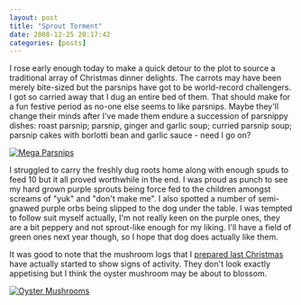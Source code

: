 ```yaml
---
layout: post
title: "Sprout Torment"
date: 2008-12-25 20:17:42
categories: [posts]
---
```


I rose early enough today to make a quick detour to the plot to source a traditional array of Christmas dinner delights. The carrots may have been merely bite-sized but the parsnips have got to be world-record challengers. I got so carried away that I dug an entire bed of them. That should make for a fun festive period as no-one else seems to like parsnips. Maybe they'll change their minds after I've made them endure a succession of parsnippy dishes: roast parsnip; parsnip, ginger and garlic soup; curried parsnip soup; parsnip cakes with borlotti bean and garlic sauce - need I go on?

[![Mega Parsnips](http://farm4.static.flickr.com/3118/3131634874_9239191bb9.jpg)](http://www.flickr.com/photos/warriorwomen/3131634874/)

I struggled to carry the freshly dug roots home along with enough spuds to feed 10 but it all proved worthwhile in the end. I was proud as punch to see my hard grown purple sprouts being force fed to the children amongst screams of "yuk" and "don't make me". I also spotted a number of semi-gnawed purple orbs being slipped to the dog under the table. I was tempted to follow suit myself actually, I'm not really keen on the purple ones, they are a bit peppery and not sprout-like enough for my liking. I'll have a field of green ones next year though, so I hope that dog does actually like them.

It was good to note that the mushroom logs that I [prepared last Christmas](http://www.earthwoman.co.uk/2008/01/01/fungal-foray/) have actually started to show signs of activity. They don't look exactly appetising but I think the oyster mushroom may be about to blossom.

[![Oyster Mushrooms](http://farm4.static.flickr.com/3200/3131728028_df255f4cb4.jpg)](http://www.flickr.com/photos/warriorwomen/3131728028/)
